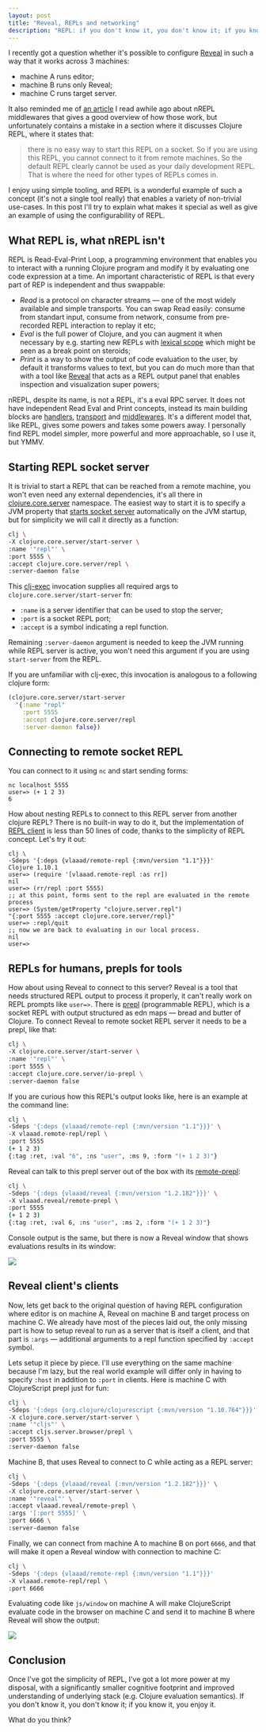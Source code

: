 ```yaml
---
layout: post
title: "Reveal, REPLs and networking"
description: "REPL: if you don't know it, you don't know it; if you know it, you enjoy it"
---
```

I recently got a question whether it's possible to configure [Reveal](vlaaad.github.io/reveal/) in such a way that it works across 3 machines:
- machine A runs editor;
- machine B runs only Reveal;
- machine C runs target server.

It also reminded me of [an article](https://suvratapte.com/nREPL-middleware/) I read awhile ago about nREPL middlewares that gives a good overview of how those work, but unfortunately contains a mistake in a section where it discusses Clojure REPL, where it states that:

> there is no easy way to start this REPL on a socket. So if you are using this REPL, you cannot connect to it from remote machines. So the default REPL clearly cannot be used as your daily development REPL. That is where the need for other types of REPLs comes in.

I enjoy using simple tooling, and REPL is a wonderful example of such a concept (it's not a single tool really) that enables a variety of non-trivial use-cases. In this post I'll try to explain what makes it special as well as give an example of using the configurability of REPL.

## What REPL is, what nREPL isn't

REPL is Read-Eval-Print Loop, a programming environment that enables you to interact with a running Clojure program and modify it by evaluating one code expression at a time. An important characteristic of REPL is that every part of REP is independent and thus swappable:
- _Read_ is a protocol on character streams — one of the most widely available and simple transports. You can swap Read easily: consume from standart input, consume from network, consume from pre-recorded REPL interaction to replay it etc;
- _Eval_ is the full power of Clojure, and you can augment it when necessary by e.g. starting new REPLs with [lexical scope](https://github.com/TristeFigure/lexikon/blob/master/src/lexikon/core.clj#L129-L148) which might be seen as a break point on steroids;
- _Print_ is a way to show the output of code evaluation to the user, by default it transforms values to text, but you can do much more than that with a tool like [Reveal](vlaaad.github.io/reveal/) that acts as a REPL output panel that enables inspection and visualization super powers;

nREPL, despite its name, is not a REPL, it's a eval RPC server. It does not have independent Read Eval and Print concepts, instead its main building blocks are [handlers](https://nrepl.org/nrepl/0.8/design/handlers.html), [transport](https://nrepl.org/nrepl/0.8/design/transports.html) and [middlewares](https://nrepl.org/nrepl/0.8/design/middleware.html). It's a different model that, like REPL, gives some powers and takes some powers away. I personally find REPL model simpler, more powerful and more approachable, so I use it, but YMMV.

## Starting REPL socket server

It is trivial to start a REPL that can be reached from a remote machine, you won't even need any external dependencies, it's all there in [clojure.core.server](https://clojure.github.io/clojure/clojure.core-api.html#clojure.core.server/start-server) namespace. The easiest way to start it is to specify a JVM property that [starts socket server](https://clojure.org/reference/repl_and_main#_launching_a_socket_server) automatically on the JVM startup, but for simplicity we will call it directly as a function:
```sh
clj \
-X clojure.core.server/start-server \
:name '"repl"' \
:port 5555 \
:accept clojure.core.server/repl \
:server-daemon false
```
This [clj-exec](https://insideclojure.org/2020/09/04/clj-exec/) invocation supplies all required args to `clojure.core.server/start-server` fn:
- `:name` is a server identifier that can be used to stop the server;
- `:port` is a socket REPL port;
- `:accept` is a symbol indicating a repl function.

Remaining `:server-daemon` argument is needed to keep the JVM running while REPL server is active, you won't need this argument if you are using `start-server` from the REPL.

If you are unfamiliar with clj-exec, this invocation is analogous to a following clojure form:
```clj
(clojure.core.server/start-server
  '{:name "repl"
    :port 5555
    :accept clojure.core.server/repl
    :server-daemon false})
```

## Connecting to remote socket REPL

You can connect to it using `nc` and start sending forms:
```
nc localhost 5555
user=> (+ 1 2 3)
6
```
How about nesting REPLs to connect to this REPL server from another clojure REPL? There is no built-in way to do it, but the implementation of [REPL client](https://github.com/vlaaad/remote-repl) is less than 50 lines of code, thanks to the simplicity of REPL concept. Let's try it out:
```
clj \
-Sdeps '{:deps {vlaaad/remote-repl {:mvn/version "1.1"}}}'
Clojure 1.10.1
user=> (require '[vlaaad.remote-repl :as rr])
nil
user=> (rr/repl :port 5555)
;; at this point, forms sent to the repl are evaluated in the remote process
user=> (System/getProperty "clojure.server.repl")
"{:port 5555 :accept clojure.core.server/repl}"
user=> :repl/quit
;; now we are back to evaluating in our local process.
nil
user=> 
```

## REPLs for humans, prepls for tools

How about using Reveal to connect to this server? Reveal is a tool that needs structured REPL output to process it properly, it can't really work on REPL prompts like `user=>`. There is [prepl](https://oli.me.uk/clojure-socket-prepl-cookbook/) (programmable REPL), which is a socket REPL with output structured as edn maps — bread and butter of Clojure. To connect Reveal to remote socket REPL server it needs to be a prepl, like that:
```sh
clj \
-X clojure.core.server/start-server \
:name '"repl"' \
:port 5555 \
:accept clojure.core.server/io-prepl \
:server-daemon false
```
If you are curious how this REPL's output looks like, here is an example at the command line:
```sh
clj \
-Sdeps '{:deps {vlaaad/remote-repl {:mvn/version "1.1"}}}' \
-X vlaaad.remote-repl/repl \
:port 5555
(+ 1 2 3)
{:tag :ret, :val "6", :ns "user", :ms 9, :form "(+ 1 2 3)"}
```
Reveal can talk to this prepl server out of the box with its [remote-prepl](https://vlaaad.github.io/reveal/#remote-prepl):
```sh
clj \
-Sdeps '{:deps {vlaaad/reveal {:mvn/version "1.2.182"}}}' \
-X vlaaad.reveal/remote-prepl \
:port 5555
(+ 1 2 3)
{:tag :ret, :val 6, :ns "user", :ms 2, :form "(+ 1 2 3)"}
```
Console output is the same, but there is now a Reveal window that shows evaluations results in its window:

![](/assets/2021-01-02/remote-prepl.png)

## Reveal client's clients

Now, lets get back to the original question of having REPL configuration where editor is on machine A, Reveal on machine B and target process on machine C. We already have most of the pieces laid out, the only missing part is how to setup reveal to run as a server that is itself a client, and that part is `:args` — additional arguments to a repl function specified by `:accept` symbol.

Lets setup it piece by piece. I'll use everything on the same machine because I'm lazy, but the real world example will differ only in having to specify `:host` in addition to `:port` in clients. Here is machine C with ClojureScript prepl just for fun:
```sh
clj \
-Sdeps '{:deps {org.clojure/clojurescript {:mvn/version "1.10.764"}}}' \
-X clojure.core.server/start-server \
:name '"cljs"' \
:accept cljs.server.browser/prepl \
:port 5555 \
:server-daemon false
```

Machine B, that uses Reveal to connect to C while acting as a REPL server:
```sh
clj \
-Sdeps '{:deps {vlaaad/reveal {:mvn/version "1.2.182"}}}' \
-X clojure.core.server/start-server \
:name '"reveal"' \
:accept vlaaad.reveal/remote-prepl \
:args '[:port 5555]' \
:port 6666 \
:server-daemon false
```

Finally, we can connect from machine A to machine B on port `6666`, and that will make it open a Reveal window with connection to machine C:
```sh
clj \
-Sdeps '{:deps {vlaaad/remote-repl {:mvn/version "1.1"}}}' 
-X vlaaad.remote-repl/repl \
:port 6666
```
Evaluating code like `js/window` on machine A will make ClojureScript evaluate code in the browser on machine C and send it to machine B where Reveal will show the output:

![](/assets/2021-01-02/cljs-prepl.png)

## Conclusion

Once I've got the simplicity of REPL, I've got a lot more power at my disposal, with a significantly smaller cognitive footprint and improved understanding of underlying stack (e.g. Clojure evaluation semantics). If you don't know it, you don't know it; if you know it, you enjoy it.

What do you think?